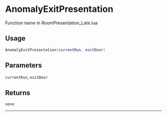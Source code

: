# AnomalyExitPresentation
Function name in RoomPresentation_Late.lua
## Usage
```lua
AnomalyExitPresentation(currentRun, exitDoor)
```
## Parameters
`currentRun`, `exitDoor`
## Returns
`none`

---